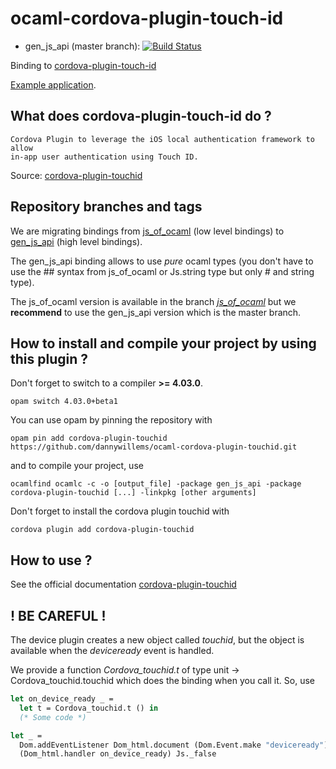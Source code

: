 # ocaml-cordova-plugin-touch-id

* gen_js_api (master branch): [![Build Status](https://travis-ci.org/dannywillems/ocaml-cordova-plugin-touch-id.svg?branch=master)](https://travis-ci.org/dannywillems/ocaml-cordova-plugin-touch-id)

Binding to
[cordova-plugin-touch-id](https://github.com/apache/cordova-plugin-touchid)

[Example
application](https://github.com/dannywillems/ocaml-cordova-plugin-touchid-example).

## What does cordova-plugin-touch-id do ?

```
Cordova Plugin to leverage the iOS local authentication framework to allow
in-app user authentication using Touch ID.
```

Source: [cordova-plugin-touchid](https://github.com/leecrossley/cordova-plugin-touchid)

## Repository branches and tags

We are migrating bindings from
[js_of_ocaml](https://github.com/ocsigen/js_of_ocaml) (low level bindings) to
[gen_js_api](https://github.com/lexifi/gen_js_api) (high level bindings).

The gen_js_api binding allows to use *pure* ocaml types (you don't have to use
the ## syntax from js_of_ocaml or Js.string type but only # and string type).

The js_of_ocaml version is available in the branch
[*js_of_ocaml*](https://github.com/dannywillems/ocaml-cordova-plugin-touchid/tree/js_of_ocaml)
but we **recommend** to use the gen_js_api version which is the master branch.

## How to install and compile your project by using this plugin ?

Don't forget to switch to a compiler **>= 4.03.0**.
```Shell
opam switch 4.03.0+beta1
```

You can use opam by pinning the repository with
```Shell
opam pin add cordova-plugin-touchid https://github.com/dannywillems/ocaml-cordova-plugin-touchid.git
```

and to compile your project, use
```Shell
ocamlfind ocamlc -c -o [output_file] -package gen_js_api -package cordova-plugin-touchid [...] -linkpkg [other arguments]
```

Don't forget to install the cordova plugin touchid with
```Shell
cordova plugin add cordova-plugin-touchid
```

## How to use ?

See the official documentation
[cordova-plugin-touchid](https://github.com/leecrossley/cordova-plugin-touchid)

## ! BE CAREFUL !

The device plugin creates a new object called *touchid*, but the object is
available when the *deviceready* event is handled.

We provide a function *Cordova_touchid.t* of type unit -> Cordova_touchid.touchid
which does the binding when you call it.
So, use

```OCaml
let on_device_ready _ =
  let t = Cordova_touchid.t () in
  (* Some code *)

let _ =
  Dom.addEventListener Dom_html.document (Dom.Event.make "deviceready")
  (Dom_html.handler on_device_ready) Js._false
```
